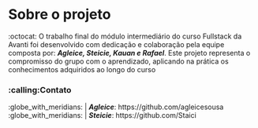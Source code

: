 <h1>Sobre o projeto</h1>
:octocat: O trabalho final do módulo intermediário do curso Fullstack da Avanti foi desenvolvido com dedicação e colaboração pela equipe composta por:
<em><strong>Agleice, Steicie, Kauan e Rafael</strong></em>. 
Este projeto representa o compromisso do grupo com o aprendizado, aplicando na prática os conhecimentos adquiridos ao longo do curso

<h3>:calling:Contato</h3>
:globe_with_meridians: | <em><strong>Agleice</strong></em>: https://github.com/agleicesousa<br>
:globe_with_meridians: | <em><strong>Steicie</strong></em>: https://github.com/Staici
 

